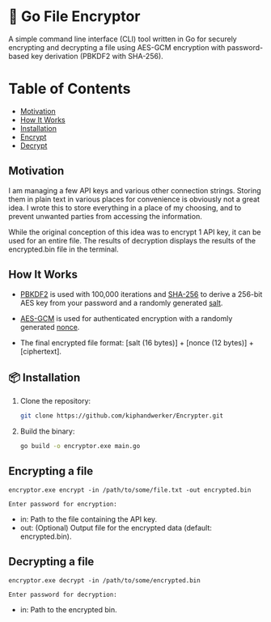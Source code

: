 # 🔐 Go File Encryptor
A simple command line interface (CLI) tool written in Go for securely encrypting and decrypting a file using AES-GCM encryption with password-based key derivation (PBKDF2 with SHA-256).

# Table of Contents
- [Motivation](#motivation)
- [How It Works](#how-it-works)
- [Installation](#-installation)
- [Encrypt](#encrypting-a-file)
- [Decrypt](#decrypting-a-file)

## Motivation
I am managing a few API keys and various other connection strings. Storing them in plain text in various places for convenience is obviously not a great idea. I wrote this to store everything in a place of my choosing, and to prevent unwanted parties from accessing the information.

While the original conception of this idea was to encrypt 1 API key, it can be used for an entire file. The results of decryption displays the results of the encrypted.bin file in the terminal.

## How It Works
- [PBKDF2](https://en.wikipedia.org/wiki/PBKDF2) is used with 100,000 iterations and [SHA-256](https://en.wikipedia.org/wiki/SHA-2) to derive a 256-bit AES key from your password and a randomly generated [salt](https://en.wikipedia.org/wiki/Salt_%28cryptography%29).

- [AES-GCM](https://en.wikipedia.org/wiki/Galois/Counter_Mode) is used for authenticated encryption with a randomly generated [nonce](https://en.wikipedia.org/wiki/Cryptographic_nonce).

- The final encrypted file format: [salt (16 bytes)] + [nonce (12 bytes)] + [ciphertext].

## 📦 Installation

1. Clone the repository:
   ```bash
   git clone https://github.com/kiphandwerker/Encrypter.git
    ```

2. Build the binary:
    ```bash
    go build -o encryptor.exe main.go
    ```

## Encrypting a file

```shell
encryptor.exe encrypt -in /path/to/some/file.txt -out encrypted.bin
```

```
Enter password for encryption: 
```

- in: Path to the file containing the API key.
- out: (Optional) Output file for the encrypted data (default: encrypted.bin).

## Decrypting a file
```shell
encryptor.exe decrypt -in /path/to/some/encrypted.bin
```

```
Enter password for decryption: 
```

- in: Path to the encrypted bin.

